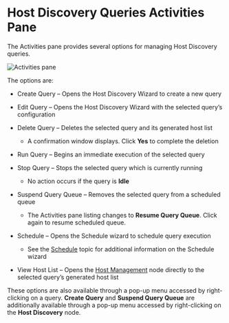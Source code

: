 # Host Discovery Queries Activities Pane

The Activities pane provides several options for managing Host Discovery queries.

![Activities pane](/img/product_docs/accessanalyzer/11.6/admin/hostdiscovery/activities.webp)

The options are:

- Create Query – Opens the Host Discovery Wizard to create a new query
- Edit Query – Opens the Host Discovery Wizard with the selected query’s configuration
- Delete Query – Deletes the selected query and its generated host list

    - A confirmation window displays. Click **Yes** to complete the deletion

- Run Query – Begins an immediate execution of the selected query
- Stop Query – Stops the selected query which is currently running

    - No action occurs if the query is **Idle**

- Suspend Query Queue – Removes the selected query from a scheduled queue

    - The Activities pane listing changes to **Resume Query Queue**. Click again to resume scheduled
      queue.

- Schedule – Opens the Schedule wizard to schedule query execution

    - See the
      [Schedule](/docs/accessanalyzer/11.6/admin/settings/schedule.md)
      topic for additional information on the Schedule wizard

- View Host List – Opens the
  [Host Management](/docs/accessanalyzer/11.6/admin/hostmanagement/overview.md)
  node directly to the selected query’s generated host list

These options are also available through a pop-up menu accessed by right-clicking on a query.
**Create Query** and **Suspend Query Queue** are additionally available through a pop-up menu
accessed by right-clicking on the **Host Discovery** node.
